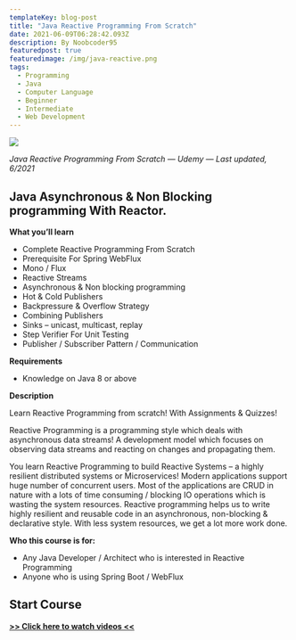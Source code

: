 ```yaml
---
templateKey: blog-post
title: "Java Reactive Programming From Scratch"
date: 2021-06-09T06:28:42.093Z
description: By Noobcoder95
featuredpost: true
featuredimage: /img/java-reactive.png
tags:
  - Programming
  - Java
  - Computer Language
  - Beginner
  - Intermediate
  - Web Development
---
```

![](/img/java-reactive.png)

*Java Reactive Programming From Scratch — Udemy — Last updated, 6/2021*

## Java Asynchronous & Non Blocking programming With Reactor.

**What you’ll learn**

* Complete Reactive Programming From Scratch
* Prerequisite For Spring WebFlux
* Mono / Flux
* Reactive Streams
* Asynchronous & Non blocking programming
* Hot & Cold Publishers
* Backpressure & Overflow Strategy
* Combining Publishers
* Sinks – unicast, multicast, replay
* Step Verifier For Unit Testing
* Publisher / Subscriber Pattern / Communication


**Requirements**

* Knowledge on Java 8 or above


**Description**

Learn Reactive Programming from scratch! With Assignments & Quizzes!

Reactive Programming is a programming style which deals with asynchronous data streams! A development model which focuses on observing data streams and reacting on changes and propagating them.

You learn Reactive Programming to build Reactive Systems – a highly resilient distributed systems or Microservices! Modern applications support huge number of concurrent users. Most of the applications are CRUD in nature with a lots of time consuming / blocking IO operations which is wasting the system resources. Reactive programming helps us to write highly resilient and reusable code in an asynchronous, non-blocking & declarative style. With less system resources, we get a lot more work done.


**Who this course is for:**

* Any Java Developer / Architect who is interested in Reactive Programming
* Anyone who is using Spring Boot / WebFlux

## **Start Course**

**[>> Click here to watch videos <<](https://www.fembed.com/p/l34zpanp4-1e-m0)**
